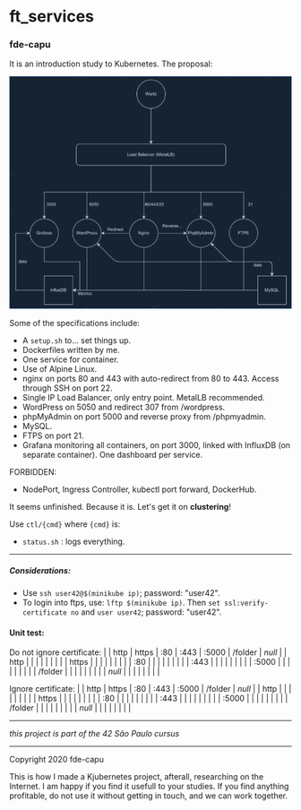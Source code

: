 # ft_services
### fde-capu

It is an introduction study to Kubernetes.
The proposal:

![42 given cluster chart](https://github.com/fde-capu/ft_services/blob/master/chart.png "Cluster Chart Given by 42")

Some of the specifications include:

- A `setup.sh` to... set things up.
- Dockerfiles written by me.
- One service for container.
- Use of Alpine Linux.
- nginx on ports 80 and 443 with auto-redirect from 80 to 443. Access through SSH on port 22.
- Single IP Load Balancer, only entry point. MetalLB recommended.
- WordPress on 5050 and redirect 307 from /wordpress.
- phpMyAdmin on port 5000 and reverse proxy from /phpmyadmin.
- MySQL.
- FTPS on port 21.
- Grafana monitoring all containers, on port 3000, linked with InfluxDB (on separate container). One dashboard per service.

FORBIDDEN:
- NodePort, Ingress Controller, kubectl port forward, DockerHub.

It seems unfinished. Because it is.
Let's get it on **clustering**!

Use `ctl/{cmd}` where `{cmd}` is:
- `status.sh` : logs everything.

---

##### Considerations:

- Use `ssh user42@$(minikube ip)`; password: "user42".
- To login into ftps, use: `lftp $(minikube ip)`. Then `set ssl:verify-certificate no` and `user user42`; password: "user42".

#### Unit test:

Do not ignore certificate:
|         | http | https | :80 | :443 | :5000 | /folder | *null* |
| http    |		 |		 |	   |      |	      |         |        |
| https   |      |       |     |      |       |         |        |
| :80     |      |       |     |      |       |         |        |
| :443    |      |       |     |      |       |         |        |
| :5000   |      |       |     |      |       |         |        |
| /folder |      |       |     |      |       |         |        |
| *null*  |      |       |     |      |       |         |        |

Ignore certificate:
|         | http | https | :80 | :443 | :5000 | /folder | *null* |
| http    |		 |		 |	   |      |	      |         |        |
| https   |      |       |     |      |       |         |        |
| :80     |      |       |     |      |       |         |        |
| :443    |      |       |     |      |       |         |        |
| :5000   |      |       |     |      |       |         |        |
| /folder |      |       |     |      |       |         |        |
| *null*  |      |       |     |      |       |         |        |

---

*this project is part of the 42 São Paulo cursus*

---

Copyright 2020 fde-capu

This is how I made a Kjubernetes project, afterall, researching on the Internet. I am happy if you find it usefull to your studies. If you find anything profitable, do not use it without getting in touch, and we can work together.
